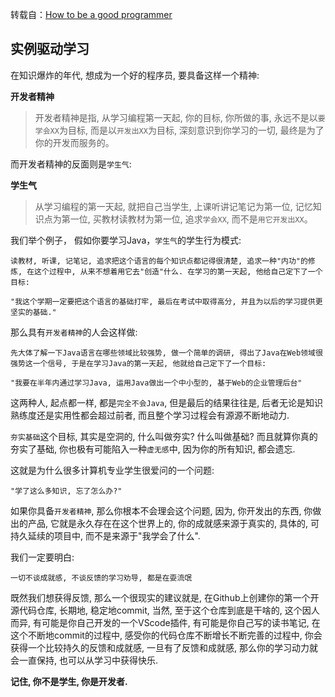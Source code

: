 
转载自：[How to be a good programmer](https://github.com/niudai/How-to-be-a-good-programmer)

## 实例驱动学习

在知识爆炸的年代, 想成为一个好的程序员, 要具备这样一个精神:

**开发者精神**

>开发者精神是指, 从学习编程第一天起, 你的目标, 你所做的事, 永远不是以`要学会XX`为目标, 而是以`开发出XX`为目标, 深刻意识到你学习的一切, 最终是为了你的开发而服务的。

而开发者精神的反面则是`学生气`:

**学生气**

>从学习编程的第一天起, 就把自己当学生, 上课听讲记笔记为第一位, 记忆知识点为第一位, 买教材读教材为第一位, 追求`学会XX`, 而不是`用它开发出XX`。

我们举个例子， 假如你要学习Java，`学生气`的学生行为模式:

    读教材, 听课, 记笔记, 追求把这个语言的每个知识点都记得很清楚, 追求一种"内功"的修炼, 在这个过程中, 从来不想着用它去"创造"什么. 在学习的第一天起, 他给自己定下了一个目标:

    "我这个学期一定要把这个语言的基础打牢, 最后在考试中取得高分, 并且为以后的学习提供更坚实的基础."

那么具有`开发者精神`的人会这样做:

    先大体了解一下Java语言在哪些领域比较强势, 做一个简单的调研, 得出了Java在Web领域很强势这一个信号, 于是在学习Java的第一天起, 他就给自己定下了一个目标: 
    
    "我要在半年内通过学习Java, 运用Java做出一个中小型的, 基于Web的企业管理后台"
    
这两种人, 起点都一样, 都是`完全不会Java`, 但是最后的结果往往是, 后者无论是知识熟练度还是实用性都会超过前者, 而且整个学习过程会有源源不断地动力.

`夯实基础`这个目标, 其实是空洞的, 什么叫做夯实? 什么叫做基础? 而且就算你真的夯实了基础, 你也极有可能陷入一种`虚无感`中, 因为你的所有知识, 都会遗忘.

这就是为什么很多计算机专业学生很爱问的一个问题:

    "学了这么多知识, 忘了怎么办?"

如果你具备`开发者精神`, 那么你根本不会理会这个问题, 因为, 你开发出的东西, 你做出的产品, 它就是永久存在在这个世界上的, 你的成就感来源于真实的, 具体的, 可持久延续的项目中, 而不是来源于"我学会了什么".

我们一定要明白:

    一切不谈成就感, 不谈反馈的学习劝导, 都是在耍流氓

既然我们想获得反馈, 那么一个很现实的建议就是, 在Github上创建你的第一个开源代码仓库, 长期地, 稳定地commit, 当然, 至于这个仓库到底是干啥的, 这个因人而异, 有可能是你自己开发的一个VScode插件, 有可能是你自己写的读书笔记, 在这个不断地commit的过程中, 感受你的代码仓库不断增长不断完善的过程中, 你会获得一个比较持久的反馈和成就感, 一旦有了反馈和成就感, 那么你的学习动力就会一直保持, 也可以从学习中获得快乐.

**记住, 你不是学生, 你是开发者.**
 